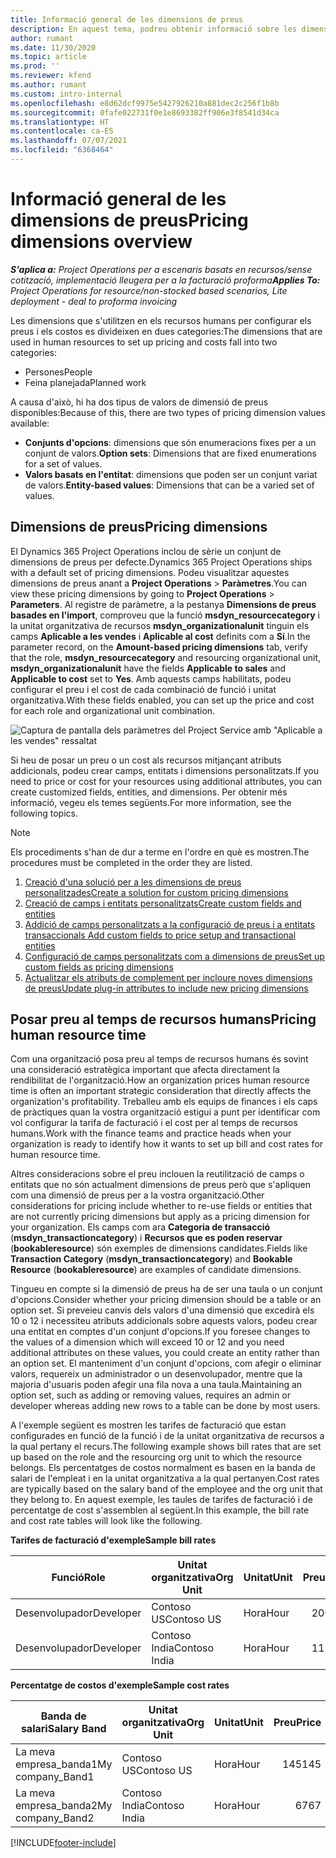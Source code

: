 ```yaml
---
title: Informació general de les dimensions de preus
description: En aquest tema, podreu obtenir informació sobre les dimensions de preus a Dynamics 365 Project Operations.
author: rumant
ms.date: 11/30/2020
ms.topic: article
ms.prod: ''
ms.reviewer: kfend
ms.author: rumant
ms.custom: intro-internal
ms.openlocfilehash: e8d62dcf9975e5427926210a881dec2c256f1b8b
ms.sourcegitcommit: 0fafe022731f0e1e8693382ff906e3f8541d34ca
ms.translationtype: HT
ms.contentlocale: ca-ES
ms.lasthandoff: 07/07/2021
ms.locfileid: "6368464"
---
```

# <a name="pricing-dimensions-overview"></a><span data-ttu-id="22a58-103">Informació general de les dimensions de preus</span><span class="sxs-lookup"><span data-stu-id="22a58-103">Pricing dimensions overview</span></span>

<span data-ttu-id="22a58-104">_**S'aplica a:** Project Operations per a escenaris basats en recursos/sense cotització, implementació lleugera per a la facturació proforma_</span><span class="sxs-lookup"><span data-stu-id="22a58-104">_**Applies To:** Project Operations for resource/non-stocked based scenarios, Lite deployment - deal to proforma invoicing_</span></span>

<span data-ttu-id="22a58-105">Les dimensions que s'utilitzen en els recursos humans per configurar els preus i els costos es divideixen en dues categories:</span><span class="sxs-lookup"><span data-stu-id="22a58-105">The dimensions that are used in human resources to set up pricing and costs fall into two categories:</span></span>

- <span data-ttu-id="22a58-106">Persones</span><span class="sxs-lookup"><span data-stu-id="22a58-106">People</span></span>
- <span data-ttu-id="22a58-107">Feina planejada</span><span class="sxs-lookup"><span data-stu-id="22a58-107">Planned work</span></span>

<span data-ttu-id="22a58-108">A causa d'això, hi ha dos tipus de valors de dimensió de preus disponibles:</span><span class="sxs-lookup"><span data-stu-id="22a58-108">Because of this, there are two types of pricing dimension values available:</span></span>

- <span data-ttu-id="22a58-109">**Conjunts d'opcions**: dimensions que són enumeracions fixes per a un conjunt de valors.</span><span class="sxs-lookup"><span data-stu-id="22a58-109">**Option sets**: Dimensions that are fixed enumerations for a set of values.</span></span>
- <span data-ttu-id="22a58-110">**Valors basats en l'entitat**: dimensions que poden ser un conjunt variat de valors.</span><span class="sxs-lookup"><span data-stu-id="22a58-110">**Entity-based values**: Dimensions that can be a varied set of values.</span></span>

## <a name="pricing-dimensions"></a><span data-ttu-id="22a58-111">Dimensions de preus</span><span class="sxs-lookup"><span data-stu-id="22a58-111">Pricing dimensions</span></span>

<span data-ttu-id="22a58-112">El Dynamics 365 Project Operations inclou de sèrie un conjunt de dimensions de preus per defecte.</span><span class="sxs-lookup"><span data-stu-id="22a58-112">Dynamics 365 Project Operations ships with a default set of pricing dimensions.</span></span> <span data-ttu-id="22a58-113">Podeu visualitzar aquestes dimensions de preus anant a **Project Operations** > **Paràmetres**.</span><span class="sxs-lookup"><span data-stu-id="22a58-113">You can view these pricing dimensions by going to **Project Operations** > **Parameters**.</span></span> <span data-ttu-id="22a58-114">Al registre de paràmetre, a la pestanya **Dimensions de preus basades en l'import**, comproveu que la funció **msdyn_resourcecategory** i la unitat organitzativa de recursos **msdyn_organizationalunit** tinguin els camps **Aplicable a les vendes** i **Aplicable al cost** definits com a **Sí**.</span><span class="sxs-lookup"><span data-stu-id="22a58-114">In the parameter record, on the **Amount-based pricing dimensions** tab, verify that the role, **msdyn_resourcecategory** and resourcing organizational unit, **msdyn_organizationalunit** have the fields **Applicable to sales** and **Applicable to cost** set to **Yes**.</span></span> <span data-ttu-id="22a58-115">Amb aquests camps habilitats, podeu configurar el preu i el cost de cada combinació de funció i unitat organitzativa.</span><span class="sxs-lookup"><span data-stu-id="22a58-115">With these fields enabled, you can set up the price and cost for each role and organizational unit combination.</span></span>

![Captura de pantalla dels paràmetres del Project Service amb "Aplicable a les vendes" ressaltat](media/PS-OOB-parameters.png)

<span data-ttu-id="22a58-117">Si heu de posar un preu o un cost als recursos mitjançant atributs addicionals, podeu crear camps, entitats i dimensions personalitzats.</span><span class="sxs-lookup"><span data-stu-id="22a58-117">If you need to price or cost for your resources using additional attributes, you can create customized fields, entities, and dimensions.</span></span> <span data-ttu-id="22a58-118">Per obtenir més informació, vegeu els temes següents.</span><span class="sxs-lookup"><span data-stu-id="22a58-118">For more information, see the following topics.</span></span> 
  
  > [!NOTE]
  > <span data-ttu-id="22a58-119">Els procediments s'han de dur a terme en l'ordre en què es mostren.</span><span class="sxs-lookup"><span data-stu-id="22a58-119">The procedures must be completed in the order they are listed.</span></span>

1. [<span data-ttu-id="22a58-120">Creació d'una solució per a les dimensions de preus personalitzades</span><span class="sxs-lookup"><span data-stu-id="22a58-120">Create a solution for custom pricing dimensions</span></span>](../sales/create-solution-custompd.md)
2. [<span data-ttu-id="22a58-121">Creació de camps i entitats personalitzats</span><span class="sxs-lookup"><span data-stu-id="22a58-121">Create custom fields and entities</span></span>](create-custom-fields-entities-pricing-dimensions.md)
3. [<span data-ttu-id="22a58-122">Addició de camps personalitzats a la configuració de preus i a entitats transaccionals </span><span class="sxs-lookup"><span data-stu-id="22a58-122">Add custom fields to price setup and transactional entities</span></span>](add-custom-fields-price-setup-transactional-entities.md)
4. [<span data-ttu-id="22a58-123">Configuració de camps personalitzats com a dimensions de preus</span><span class="sxs-lookup"><span data-stu-id="22a58-123">Set up custom fields as pricing dimensions</span></span>](set-up-custom-fields-pricing-dimensions.md)
5. [<span data-ttu-id="22a58-124">Actualitzar els atributs de complement per incloure noves dimensions de preus</span><span class="sxs-lookup"><span data-stu-id="22a58-124">Update plug-in attributes to include new pricing dimensions</span></span>](update-plugin-attributes-pd.md)


## <a name="pricing-human-resource-time"></a><span data-ttu-id="22a58-125">Posar preu al temps de recursos humans</span><span class="sxs-lookup"><span data-stu-id="22a58-125">Pricing human resource time</span></span>
<span data-ttu-id="22a58-126">Com una organització posa preu al temps de recursos humans és sovint una consideració estratègica important que afecta directament la rendibilitat de l'organització.</span><span class="sxs-lookup"><span data-stu-id="22a58-126">How an organization prices human resource time is often an important strategic consideration that directly affects the organization's profitability.</span></span> <span data-ttu-id="22a58-127">Treballeu amb els equips de finances i els caps de pràctiques quan la vostra organització estigui a punt per identificar com vol configurar la tarifa de facturació i el cost per al temps de recursos humans.</span><span class="sxs-lookup"><span data-stu-id="22a58-127">Work with the finance teams and practice heads when your organization is ready to identify how it wants to set up bill and cost rates for human resource time.</span></span>

<span data-ttu-id="22a58-128">Altres consideracions sobre el preu inclouen la reutilització de camps o entitats que no són actualment dimensions de preus però que s'apliquen com una dimensió de preus per a la vostra organització.</span><span class="sxs-lookup"><span data-stu-id="22a58-128">Other considerations for pricing include whether to re-use fields or entities that are not currently pricing dimensions but apply as a pricing dimension for your organization.</span></span> <span data-ttu-id="22a58-129">Els camps com ara **Categoria de transacció** (**msdyn_transactioncategory**) i **Recursos que es poden reservar** (**bookableresource**) són exemples de dimensions candidates.</span><span class="sxs-lookup"><span data-stu-id="22a58-129">Fields like **Transaction Category** (**msdyn_transactioncategory**) and **Bookable Resource** (**bookableresource**) are examples of candidate dimensions.</span></span> 

<span data-ttu-id="22a58-130">Tingueu en compte si la dimensió de preus ha de ser una taula o un conjunt d'opcions.</span><span class="sxs-lookup"><span data-stu-id="22a58-130">Consider whether your pricing dimension should be a table or an option set.</span></span> <span data-ttu-id="22a58-131">Si preveieu canvis dels valors d'una dimensió que excedirà els 10 o 12 i necessiteu atributs addicionals sobre aquests valors, podeu crear una entitat en comptes d'un conjunt d'opcions.</span><span class="sxs-lookup"><span data-stu-id="22a58-131">If you foresee changes to the values of a dimension which will exceed 10 or 12 and you need additional attributes on these values, you could create an entity rather than an option set.</span></span> <span data-ttu-id="22a58-132">El manteniment d'un conjunt d'opcions, com afegir o eliminar valors, requereix un administrador o un desenvolupador, mentre que la majoria d'usuaris poden afegir una fila nova a una taula.</span><span class="sxs-lookup"><span data-stu-id="22a58-132">Maintaining an option set, such as adding or removing values, requires an admin or developer whereas adding new rows to a table can be done by most users.</span></span>

<span data-ttu-id="22a58-133">A l'exemple següent es mostren les tarifes de facturació que estan configurades en funció de la funció i de la unitat organitzativa de recursos a la qual pertany el recurs.</span><span class="sxs-lookup"><span data-stu-id="22a58-133">The following example shows bill rates that are set up based on the role and the resourcing org unit to which the resource belongs.</span></span> <span data-ttu-id="22a58-134">Els percentatges de costos normalment es basen en la banda de salari de l'empleat i en la unitat organitzativa a la qual pertanyen.</span><span class="sxs-lookup"><span data-stu-id="22a58-134">Cost rates are typically based on the salary band of the employee and the org unit that they belong to.</span></span> <span data-ttu-id="22a58-135">En aquest exemple, les taules de tarifes de facturació i de percentatge de cost s'assemblen al següent.</span><span class="sxs-lookup"><span data-stu-id="22a58-135">In this example, the bill rate and cost rate tables will look like the following.</span></span>

<span data-ttu-id="22a58-136">**Tarifes de facturació d'exemple**</span><span class="sxs-lookup"><span data-stu-id="22a58-136">**Sample bill rates**</span></span>

| <span data-ttu-id="22a58-137">Funció</span><span class="sxs-lookup"><span data-stu-id="22a58-137">Role</span></span>        | <span data-ttu-id="22a58-138">Unitat organitzativa</span><span class="sxs-lookup"><span data-stu-id="22a58-138">Org Unit</span></span>    |<span data-ttu-id="22a58-139">Unitat</span><span class="sxs-lookup"><span data-stu-id="22a58-139">Unit</span></span>      |<span data-ttu-id="22a58-140">Preu</span><span class="sxs-lookup"><span data-stu-id="22a58-140">Price</span></span>      |<span data-ttu-id="22a58-141">Moneda</span><span class="sxs-lookup"><span data-stu-id="22a58-141">Currency</span></span>  |
| ------------|-------------|----------|----------:|----------|
| <span data-ttu-id="22a58-142">Desenvolupador</span><span class="sxs-lookup"><span data-stu-id="22a58-142">Developer</span></span>   | <span data-ttu-id="22a58-143">Contoso US</span><span class="sxs-lookup"><span data-stu-id="22a58-143">Contoso US</span></span>  |<span data-ttu-id="22a58-144">Hora</span><span class="sxs-lookup"><span data-stu-id="22a58-144">Hour</span></span> | <span data-ttu-id="22a58-145">200</span><span class="sxs-lookup"><span data-stu-id="22a58-145">200</span></span>|<span data-ttu-id="22a58-146">USD</span><span class="sxs-lookup"><span data-stu-id="22a58-146">USD</span></span>     |
| <span data-ttu-id="22a58-147">Desenvolupador</span><span class="sxs-lookup"><span data-stu-id="22a58-147">Developer</span></span>   | <span data-ttu-id="22a58-148">Contoso India</span><span class="sxs-lookup"><span data-stu-id="22a58-148">Contoso India</span></span> |<span data-ttu-id="22a58-149">Hora</span><span class="sxs-lookup"><span data-stu-id="22a58-149">Hour</span></span>|   <span data-ttu-id="22a58-150">112</span><span class="sxs-lookup"><span data-stu-id="22a58-150">112</span></span>|<span data-ttu-id="22a58-151">USD</span><span class="sxs-lookup"><span data-stu-id="22a58-151">USD</span></span>     |


<span data-ttu-id="22a58-152">**Percentatge de costos d'exemple**</span><span class="sxs-lookup"><span data-stu-id="22a58-152">**Sample cost rates**</span></span>

| <span data-ttu-id="22a58-153">Banda de salari</span><span class="sxs-lookup"><span data-stu-id="22a58-153">Salary Band</span></span>     | <span data-ttu-id="22a58-154">Unitat organitzativa</span><span class="sxs-lookup"><span data-stu-id="22a58-154">Org Unit</span></span>    |<span data-ttu-id="22a58-155">Unitat</span><span class="sxs-lookup"><span data-stu-id="22a58-155">Unit</span></span>      |<span data-ttu-id="22a58-156">Preu</span><span class="sxs-lookup"><span data-stu-id="22a58-156">Price</span></span>      |<span data-ttu-id="22a58-157">Moneda</span><span class="sxs-lookup"><span data-stu-id="22a58-157">Currency</span></span>  |
| ----------------|-------------|----------|----------:|----------|
| <span data-ttu-id="22a58-158">La meva empresa_banda1</span><span class="sxs-lookup"><span data-stu-id="22a58-158">My company_Band1</span></span> | <span data-ttu-id="22a58-159">Contoso US</span><span class="sxs-lookup"><span data-stu-id="22a58-159">Contoso US</span></span>  |<span data-ttu-id="22a58-160">Hora</span><span class="sxs-lookup"><span data-stu-id="22a58-160">Hour</span></span> | <span data-ttu-id="22a58-161">145</span><span class="sxs-lookup"><span data-stu-id="22a58-161">145</span></span>|<span data-ttu-id="22a58-162">USD</span><span class="sxs-lookup"><span data-stu-id="22a58-162">USD</span></span>     |
| <span data-ttu-id="22a58-163">La meva empresa_banda2</span><span class="sxs-lookup"><span data-stu-id="22a58-163">My company_Band2</span></span> | <span data-ttu-id="22a58-164">Contoso India</span><span class="sxs-lookup"><span data-stu-id="22a58-164">Contoso India</span></span> |<span data-ttu-id="22a58-165">Hora</span><span class="sxs-lookup"><span data-stu-id="22a58-165">Hour</span></span>|   <span data-ttu-id="22a58-166">67</span><span class="sxs-lookup"><span data-stu-id="22a58-166">67</span></span>|<span data-ttu-id="22a58-167">USD</span><span class="sxs-lookup"><span data-stu-id="22a58-167">USD</span></span>     |


[!INCLUDE[footer-include](../includes/footer-banner.md)]